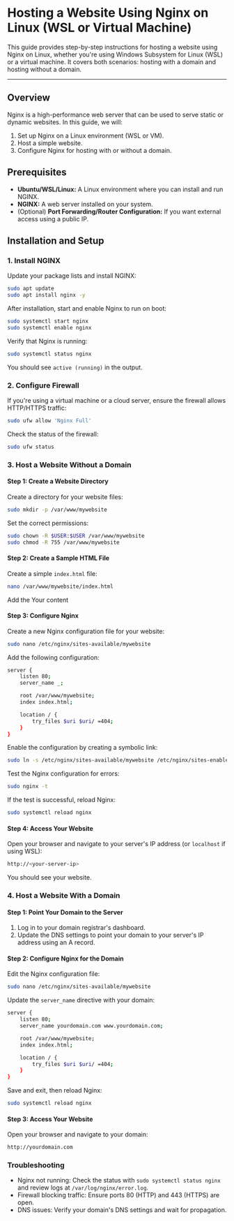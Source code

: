 # Hosting a Website Using Nginx on Linux (WSL or Virtual Machine)

This guide provides step-by-step instructions for hosting a website using Nginx on Linux, whether you're using Windows Subsystem for Linux (WSL) or a virtual machine. It covers both scenarios: hosting with a domain and hosting without a domain.

---

## **Overview**

Nginx is a high-performance web server that can be used to serve static or dynamic websites. In this guide, we will:

1. Set up Nginx on a Linux environment (WSL or VM).
2. Host a simple website.
3. Configure Nginx for hosting with or without a domain.

## Prerequisites

- **Ubuntu/WSL/Linux:** A Linux environment where you can install and run NGINX.
- **NGINX:** A web server installed on your system.
- (Optional) **Port Forwarding/Router Configuration:** If you want external access using a public IP.

## Installation and Setup

### 1. Install NGINX

Update your package lists and install NGINX:
```bash
sudo apt update
sudo apt install nginx -y
```

After installation, start and enable Nginx to run on boot:
```bash
sudo systemctl start nginx
sudo systemctl enable nginx
```

Verify that Nginx is running:
```bash
sudo systemctl status nginx
```
You should see `active (running)` in the output.

### 2. Configure Firewall

If you're using a virtual machine or a cloud server, ensure the firewall allows HTTP/HTTPS traffic:
```bash
sudo ufw allow 'Nginx Full'
```

Check the status of the firewall:
```bash
sudo ufw status
```

### 3. Host a Website Without a Domain

#### Step 1: Create a Website Directory

Create a directory for your website files:
```bash
sudo mkdir -p /var/www/mywebsite
```

Set the correct permissions:
```bash
sudo chown -R $USER:$USER /var/www/mywebsite
sudo chmod -R 755 /var/www/mywebsite
```

#### Step 2: Create a Sample HTML File

Create a simple `index.html` file:
```bash
nano /var/www/mywebsite/index.html
```
Add the Your content

#### Step 3: Configure Nginx

Create a new Nginx configuration file for your website:
```bash
sudo nano /etc/nginx/sites-available/mywebsite
```

Add the following configuration:

```bash
server {
    listen 80;
    server_name _;

    root /var/www/mywebsite;
    index index.html;

    location / {
        try_files $uri $uri/ =404;
    }
}
```


Enable the configuration by creating a symbolic link:
```bash
sudo ln -s /etc/nginx/sites-available/mywebsite /etc/nginx/sites-enabled/
```

Test the Nginx configuration for errors:
```bash
sudo nginx -t
```

If the test is successful, reload Nginx:
```bash
sudo systemctl reload nginx
```


#### Step 4: Access Your Website
Open your browser and navigate to your server's IP address (or `localhost` if using WSL):

```bash
http://<your-server-ip>
```
You should see your website.

### 4. Host a Website With a Domain
#### Step 1: Point Your Domain to the Server

1. Log in to your domain registrar's dashboard.
2. Update the DNS settings to point your domain to your server's IP address using an A record.

#### Step 2: Configure Nginx for the Domain

Edit the Nginx configuration file:
```bash
sudo nano /etc/nginx/sites-available/mywebsite
```

Update the `server_name` directive with your domain:
```bash
server {
    listen 80;
    server_name yourdomain.com www.yourdomain.com;

    root /var/www/mywebsite;
    index index.html;

    location / {
        try_files $uri $uri/ =404;
    }
}
```
Save and exit, then reload Nginx:

```bash
sudo systemctl reload nginx
```

#### Step 3: Access Your Website

Open your browser and navigate to your domain:
```bash
http://yourdomain.com
```

### Troubleshooting

- Nginx not running: Check the status with `sudo systemctl status nginx` and review logs at `/var/log/nginx/error.log`.
- Firewall blocking traffic: Ensure ports 80 (HTTP) and 443 (HTTPS) are open.
- DNS issues: Verify your domain's DNS settings and wait for propagation.







